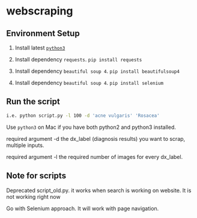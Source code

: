 # webscraping

## Environment Setup

1. Install latest [```python3```](https://www.python.org/)

2. Install dependency ```requests```. ```pip install requests```

3. Install dependency ```beautiful soup 4```. ```pip install beautifulsoup4```

4. Install dependency ```beautiful soup 4```. ```pip install selenium```

## Run the script

```bash
i.e. python script.py -l 100 -d 'acne vulgaris' 'Rosacea'
```

Use ```python3``` on Mac if you have both python2 and python3 installed.

required argument -d the dx_label (diagnosis results) you want to scrap, multiple inputs.

required argument -l the required number of images for every dx_label.

## Note for scripts

Deprecated script_old.py.  it works when search is working on website. It is not working right now

Go with Selenium approach. It will work with page navigation.